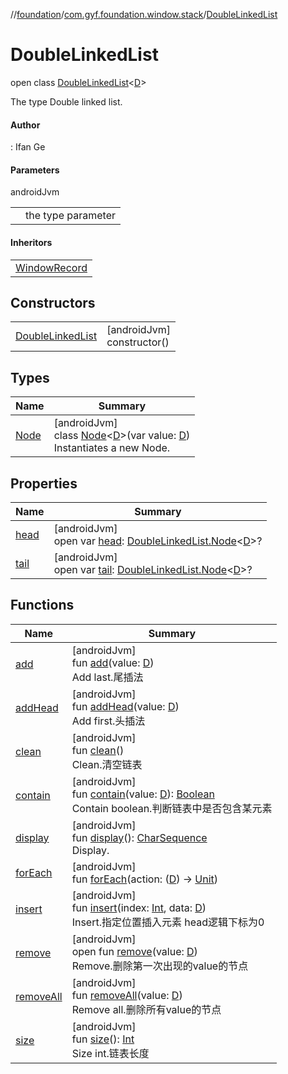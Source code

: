 //[foundation](../../../index.md)/[com.gyf.foundation.window.stack](../index.md)/[DoubleLinkedList](index.md)

# DoubleLinkedList

open class [DoubleLinkedList](index.md)&lt;[D](index.md)&gt;

The type Double linked list.

#### Author

: Ifan Ge

#### Parameters

androidJvm

| | |
|---|---|
|  | <D> the type parameter |

#### Inheritors

| |
|---|
| [WindowRecord](../-window-record/index.md) |

## Constructors

| | |
|---|---|
| [DoubleLinkedList](-double-linked-list.md) | [androidJvm]<br>constructor() |

## Types

| Name | Summary |
|---|---|
| [Node](-node/index.md) | [androidJvm]<br>class [Node](-node/index.md)&lt;[D](-node/index.md)&gt;(var value: [D](-node/index.md))<br>Instantiates a new Node. |

## Properties

| Name | Summary |
|---|---|
| [head](head.md) | [androidJvm]<br>open var [head](head.md): [DoubleLinkedList.Node](-node/index.md)&lt;[D](index.md)&gt;? |
| [tail](tail.md) | [androidJvm]<br>open var [tail](tail.md): [DoubleLinkedList.Node](-node/index.md)&lt;[D](index.md)&gt;? |

## Functions

| Name | Summary |
|---|---|
| [add](add.md) | [androidJvm]<br>fun [add](add.md)(value: [D](index.md))<br>Add last.尾插法 |
| [addHead](add-head.md) | [androidJvm]<br>fun [addHead](add-head.md)(value: [D](index.md))<br>Add first.头插法 |
| [clean](clean.md) | [androidJvm]<br>fun [clean](clean.md)()<br>Clean.清空链表 |
| [contain](contain.md) | [androidJvm]<br>fun [contain](contain.md)(value: [D](index.md)): [Boolean](https://kotlinlang.org/api/core/kotlin-stdlib/kotlin/-boolean/index.html)<br>Contain boolean.判断链表中是否包含某元素 |
| [display](display.md) | [androidJvm]<br>fun [display](display.md)(): [CharSequence](https://kotlinlang.org/api/core/kotlin-stdlib/kotlin/-char-sequence/index.html)<br>Display. |
| [forEach](for-each.md) | [androidJvm]<br>fun [forEach](for-each.md)(action: ([D](index.md)) -&gt; [Unit](https://kotlinlang.org/api/core/kotlin-stdlib/kotlin/-unit/index.html)) |
| [insert](insert.md) | [androidJvm]<br>fun [insert](insert.md)(index: [Int](https://kotlinlang.org/api/core/kotlin-stdlib/kotlin/-int/index.html), data: [D](index.md))<br>Insert.指定位置插入元素 head逻辑下标为0 |
| [remove](remove.md) | [androidJvm]<br>open fun [remove](remove.md)(value: [D](index.md))<br>Remove.删除第一次出现的value的节点 |
| [removeAll](remove-all.md) | [androidJvm]<br>fun [removeAll](remove-all.md)(value: [D](index.md))<br>Remove all.删除所有value的节点 |
| [size](size.md) | [androidJvm]<br>fun [size](size.md)(): [Int](https://kotlinlang.org/api/core/kotlin-stdlib/kotlin/-int/index.html)<br>Size int.链表长度 |